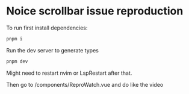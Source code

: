 # Noice scrollbar issue reproduction

To run first install dependencies:

```bash
pnpm i
```

Run the dev server to generate types

```bash
pnpm dev
```

Might need to restart nvim or LspRestart after that.

Then go to /components/ReproWatch.vue and do like the video
